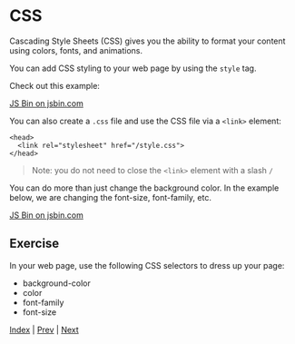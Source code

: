 # CSS

Cascading Style Sheets (CSS) gives you the ability to format your content using colors, fonts, and animations.

You can add CSS styling to your web page by using the `style` tag.

Check out this example:

<a class="jsbin-embed" href="http://jsbin.com/nicaze/1/embed?html,output">JS Bin on jsbin.com</a>

You can also create a `.css` file and use the CSS file via a `<link>` element:

```
<head>
  <link rel="stylesheet" href="/style.css">
</head>
```

> Note: you do not need to close the `<link>` element with a slash `/`

You can do more than just change the background color. In the example below, we are changing the font-size, font-family, etc.

<a class="jsbin-embed" href="https://jsbin.com/nicaze/3/embed?css,output">JS Bin on jsbin.com</a>

## Exercise

In your web page, use the following CSS selectors to dress up your page:

- background-color
- color
- font-family
- font-size


[Index](.) | [Prev](avatar) | [Next](layout)
